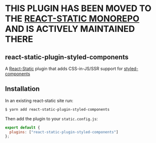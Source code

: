 # THIS PLUGIN HAS BEEN MOVED TO THE [REACT-STATIC MONOREPO](https://github.com/nozzle/react-static) AND IS ACTIVELY MAINTAINED THERE

## react-static-plugin-styled-components

A [React-Static](https://react-static.js.org) plugin that adds CSS-in-JS/SSR support for [styled-components](https://github.com/styled-components/styled-components)

## Installation

In an existing react-static site run:

```bash
$ yarn add react-static-plugin-styled-components
```

Then add the plugin to your `static.config.js`:

```javascript
export default {
  plugins: ["react-static-plugin-styled-components"]
};
```
